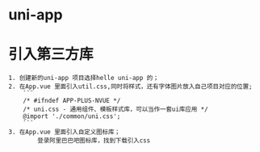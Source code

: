 # uni-app
# 引入第三方库
	1. 创建新的uni-app 项目选择helle uni-app 的；
	2. 在App.vue 里面引入util.css,同时将样式，还有字体图片放入自己项目对应的位置;
		```
		/* #ifndef APP-PLUS-NVUE */
		/* uni.css - 通用组件、模板样式库，可以当作一套ui库应用 */
		@import './common/uni.css';
		```
	3. 在App.vue 里面引入自定义图标库；
			登录阿里巴巴吧图标库，找到下载引入css